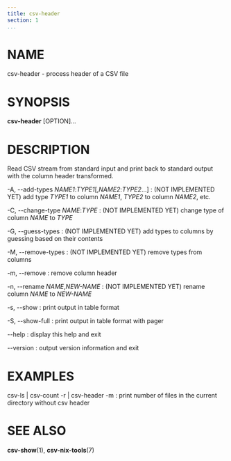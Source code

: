 ```yaml
---
title: csv-header
section: 1
...
```


# NAME #

csv-header - process header of a CSV file

# SYNOPSIS #

**csv-header** [OPTION]...

# DESCRIPTION #

Read CSV stream from standard input and print back to standard output with
the column header transformed.

-A, --add-types *NAME1*:*TYPE1*[,*NAME2*:*TYPE2*...]
:   (NOT IMPLEMENTED YET) add type *TYPE1* to column *NAME1*, *TYPE2* to column *NAME2*, etc.

-C, --change-type *NAME*:*TYPE*
:   (NOT IMPLEMENTED YET) change type of column *NAME* to *TYPE*

-G, --guess-types
:   (NOT IMPLEMENTED YET) add types to columns by guessing based on their contents

-M, --remove-types
:   (NOT IMPLEMENTED YET) remove types from columns

-m, --remove
:   remove column header

-n, --rename *NAME*,*NEW-NAME*
:   (NOT IMPLEMENTED YET) rename column *NAME* to *NEW-NAME*

-s, --show
:   print output in table format

-S, --show-full
:   print output in table format with pager

--help
:   display this help and exit

--version
:   output version information and exit

# EXAMPLES #

csv-ls | csv-count -r | csv-header -m
:   print number of files in the current directory without csv header

# SEE ALSO #

**csv-show**(1), **csv-nix-tools**(7)
